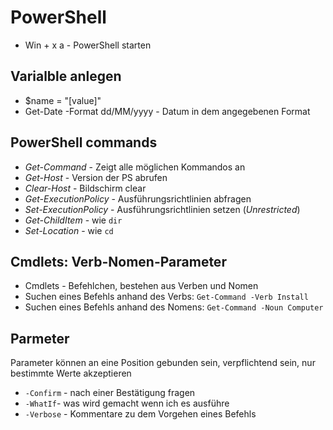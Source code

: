 # PowerShell

* Win + x a - PowerShell starten

## Varialble anlegen

* $name = "[value]"
* Get-Date -Format dd/MM/yyyy - Datum in dem angegebenen Format

## PowerShell commands

- *Get-Command* - Zeigt alle möglichen Kommandos an
- *Get-Host* - Version der PS abrufen
- *Clear-Host* - Bildschirm clear
- *Get-ExecutionPolicy* - Ausführungsrichtlinien abfragen
- *Set-ExecutionPolicy* - Ausführungsrichtlinien setzen (*Unrestricted*)
- *Get-ChildItem* - wie `dir`
- *Set-Location* - wie `cd`

## Cmdlets: Verb-Nomen-Parameter

* Cmdlets - Befehlchen, bestehen aus Verben und Nomen
* Suchen eines Befehls anhand des Verbs: `Get-Command -Verb Install`
* Suchen eines Befehls anhand des Nomens: `Get-Command -Noun Computer`

## Parmeter
Parameter können an eine Position gebunden sein, verpflichtend sein, nur bestimmte Werte akzeptieren 


* `-Confirm` - nach einer Bestätigung fragen
* `-WhatIf`- was wird gemacht wenn ich es ausführe
* `-Verbose` - Kommentare zu dem Vorgehen eines Befehls
